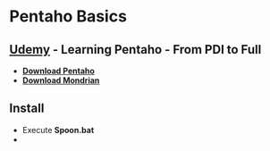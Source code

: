 # Pentaho Basics
## [Udemy](https://www.udemy.com/learning-pentaho/learn/v4/overview) - Learning Pentaho - From PDI to Full 
- [**Download Pentaho**](https://sourceforge.net/projects/pentaho/)
- [**Download Mondrian**](https://sourceforge.net/projects/mondrian/)

## Install
- Execute **Spoon.bat**
- 